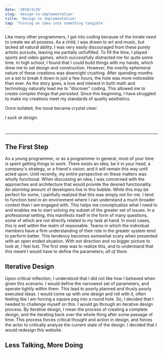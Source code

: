 ```yaml
---
date: '2019/3/26'
slug: 'design-to-implementation'
title: 'Design to Implementation'
tag: 'Turning an idea into something tangible'
---
```


Like many other programmers, I got into coding because of the innate _need_ to create we all possess.
As a child, I was drawn to art and music, but lacked all natural ability.
I was very easily discouraged from these purely artistic pursuits, leaving me partially unfulfilled.
To fill the time, I played sports and video games, which successfully distracted me for quite some time.
In high school, I found that I could build things with my hands, which drew me to set design and construction.
However, the overtly ephemeral nature of these creations was downright crushing.
After spending months on a set to break it down in just a few hours, the hole was more noticeable than ever.
As the story goes, a love and interest in both math and technology naturally lead me to "discover" coding.
This allowed me to create complex things that _persisted_.
Since this beginning, I have struggled to make my creations meet my standards of quality aesthetics.

Once isolated, the issue became crystal clear:

_I suck at design._

<br/>

---

## The First Step

As a young programmer, or as a programmer in general, most of your time is spent getting things to work.
There exists an idea, be it in your head, a company's strategy, or a friend's vision; and it will remain this way until acted upon.
Until recently, my entire perspective on these matters was wholly functional.
When discussing an idea, I was concerned with the approaches and architecture that would provide the desired functionality.
An _alarming_ amount of developers live in this bubble.
While this may be perfect for some, I painfully realized that this was simply not for me.
I tend to function best in an environment where I can understand a much broader context than I am engaged with.
This helps me conceptualize what I need to and enables me to start solving my subset of the greater set of issues.
In a professional setting, this manifests itself in the form of many questions, some of which are not directly related to my task at hand.
In most cases, this is well within the realm of reasonable.
Teams in which the individual members have a firm understanding of their role in the greater system tend to perform better.
This tendency becomes somewhat scary when presented with an open ended situation.
With not direction and no bigger picture to look at, I feel lost.
The first step was to realize this, and to understand that this meant I would have to define the parameters; _all of them._

## Iterative Design

Upon critical reflection, I understood that I did not like how I behaved when given this scenario.
I would define the narrowest set of parameters, and operate tightly within them.
This lead to poorly planned and thusly poorly executed ideas.
I would come up with one design and roll with it, often feeling like I am forcing a square peg into a round hole.
So, I decided that I needed to challenge myself on this.
I would go through an iterative design process.
By iterative design, I mean the process of creating a complete design, and the iterating back over the whole thing after some passage of time.
This process forces critical thought and action in design, and forces the actor to critically analyze the current state of the design.
I decided that I would redesign this website.

## Less Talking, More Doing
